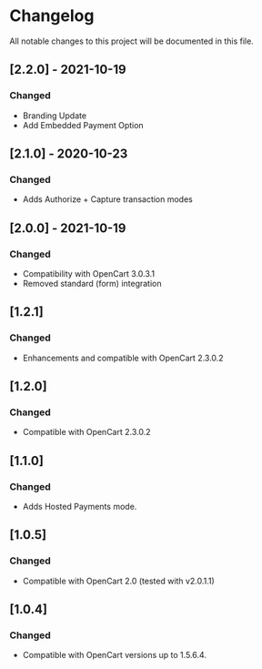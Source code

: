 # Changelog
All notable changes to this project will be documented in this file.


## [2.2.0] - 2021-10-19
### Changed
+ Branding Update
+ Add Embedded Payment Option


## [2.1.0] - 2020-10-23
### Changed
- Adds Authorize + Capture transaction modes


## [2.0.0] - 2021-10-19
### Changed
- Compatibility with OpenCart 3.0.3.1
- Removed standard (form) integration


## [1.2.1] 
### Changed
- Enhancements and compatible with OpenCart 2.3.0.2


## [1.2.0]
### Changed
- Compatible with OpenCart 2.3.0.2


## [1.1.0]
### Changed
- Adds Hosted Payments mode.


## [1.0.5]
### Changed
- Compatible with OpenCart 2.0 (tested with v2.0.1.1)


## [1.0.4]
### Changed
- Compatible with OpenCart versions up to 1.5.6.4.

